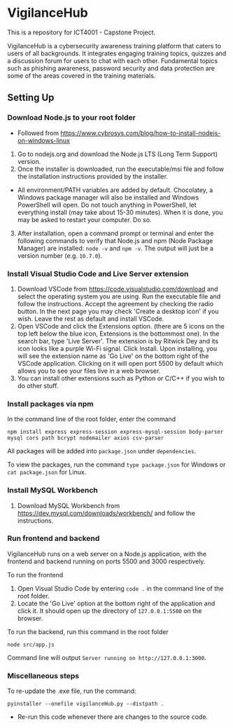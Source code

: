 # VigilanceHub
This is a repository for ICT4001 - Capstone Project.

VigilanceHub is a cybersecurity awareness training platform that caters to users of all backgrounds. It integrates engaging training topics, quizzes and a discussion forum for users to chat with each other. Fundamental topics such as phishing awareness, password security and data protection are some of the areas covered in the training materials.

## Setting Up
### Download Node.js to your root folder
* Followed from https://www.cybrosys.com/blog/how-to-install-nodejs-on-windows-linux

1. Go to nodejs.org and download the Node.js LTS (Long Term Support) version.
2. Once the installer is downloaded, run the executable/msi file and follow the installation instructions provided by the installer.

* All environment/PATH variables are added by default. Chocolatey, a Windows package manager will also be installed and Windows PowerShell will open. Do not touch anything in PowerShell, let everything install (may take about 15-30 minutes). When it is done, you may be asked to restart your computer. Do so.

3. After installation, open a command prompt or terminal and enter the following commands to verify that Node.js and npm (Node Package Manager) are installed: ```node -v``` and ```npm -v```. The output will just be a version number (e.g. ```10.7.0```).

### Install Visual Studio Code and Live Server extension
1. Download VSCode from https://code.visualstudio.com/download and select the operating system you are using. Run the executable file and follow the instructions. Accept the agreement by checking the radio button. In the next page you may check 'Create a desktop icon' if you wish. Leave the rest as default and install VSCode.
2. Open VSCode and click the Extensions option. (there are 5 icons on the top left below the blue icon, Extensions is the bottommost one). In the search bar, type 'Live Server'. The extension is by Ritwick Dey and its icon looks like a purple Wi-Fi signal. Click Install. Upon installing, you will see the extension name as 'Go Live' on the bottom right of the VSCode application. Clicking on it will open port 5500 by default which allows you to see your files live in a web browser.
3. You can install other extensions such as Python or C/C++ if you wish to do other stuff.

### Install packages via npm
In the command line of the root folder, enter the command
```
npm install express express-session express-mysql-session body-parser mysql cors path bcrypt nodemailer axios csv-parser
```
All packages will be added into ```package.json``` under ```dependencies```.

To view the packages, run the command ```type package.json``` for Windows or ```cat package.json``` for Linux.

### Install MySQL Workbench
1. Download MySQL Workbench from https://dev.mysql.com/downloads/workbench/ and follow the instructions.

### Run frontend and backend
VigilanceHub runs on a web server on a Node.js application, with the frontend and backend running on ports 5500 and 3000 respectively.

To run the frontend
1. Open Visual Studio Code by entering ```code .``` in the command line of the root folder.
2. Locate the 'Go Live' option at the bottom right of the application and click it. It should open up the directory of ```127.0.0.1:5500``` on the browser.

To run the backend, run this command in the root folder
```
node src/app.js
```
Command line will output ```Server running on http://127.0.0.1:3000```.

### Miscellaneous steps
To re-update the .exe file, run the command:
```
pyinstaller --onefile vigilanceHub.py --distpath .
```
* Re-run this code whenever there are changes to the source code.
